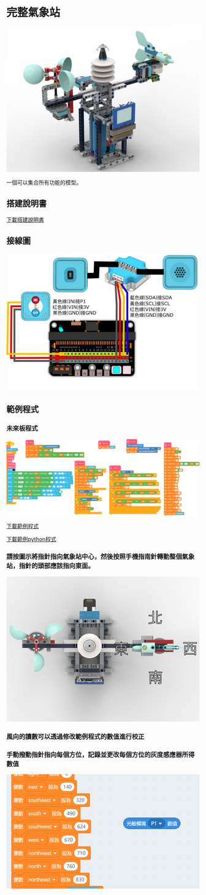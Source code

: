 # 完整氣象站

![](./images/complete_station.png)

一個可以集合所有功能的模型。

## 搭建說明書

[下載搭建說明書](https://github.com/kittenbothk/kittenbothk/raw/master/Kits/future_weather/instructions/complete_station.pdf)

## 接線圖

![](./images/complete_wiring.png)

## 範例程式

### 未來板程式

![](./images/complete_grayscale_code.png)


[下載範例程式](https://github.com/kittenbothk/kittenbothk/raw/master/Kits/future_weather/sb3/7_complete_grayscale.sb3)

[下載範例python程式](https://github.com/kittenbothk/kittenbothk/raw/master/Kits/future_weather/py/7_complete_grayscale.py)

### 請按圖示將指針指向氣象站中心，然後按照手機指南針轉動整個氣象站，指針的頭部應該指向東面。

![](./images/complete_station_topview.png)

### 風向的讀數可以透過修改範例程式的數值進行校正
### 手動撥動指針指向每個方位，記錄並更改每個方位的灰度感應器所得數值

![](./images/complete_grayscale_code1.png)
